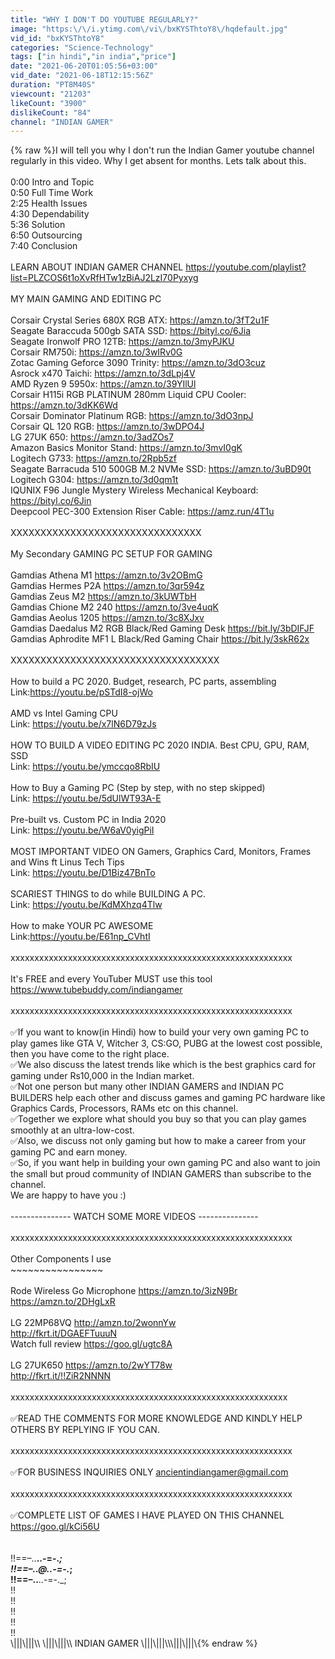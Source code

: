 ```yaml
---
title: "WHY I DON'T DO YOUTUBE REGULARLY?"
image: "https:\/\/i.ytimg.com\/vi\/bxKYSThtoY8\/hqdefault.jpg"
vid_id: "bxKYSThtoY8"
categories: "Science-Technology"
tags: ["in hindi","in india","price"]
date: "2021-06-20T01:05:56+03:00"
vid_date: "2021-06-18T12:15:56Z"
duration: "PT8M40S"
viewcount: "21203"
likeCount: "3900"
dislikeCount: "84"
channel: "INDIAN GAMER"
---
```

{% raw %}I will tell you why I don't run the Indian Gamer youtube channel regularly in this video. Why I get absent for months. Lets talk about this.<br /><br />0:00 Intro and Topic<br />0:50 Full Time Work<br />2:25 Health Issues<br />4:30 Dependability<br />5:36 Solution<br />6:50 Outsourcing<br />7:40 Conclusion<br /><br />LEARN ABOUT INDIAN GAMER CHANNEL <a rel="nofollow" target="blank" href="https://youtube.com/playlist?list=PLZCOS6t1oXvRfHTw1zBiAJ2LzI70Pyxyg">https://youtube.com/playlist?list=PLZCOS6t1oXvRfHTw1zBiAJ2LzI70Pyxyg</a><br /><br />MY MAIN GAMING AND EDITING PC<br /><br />Corsair Crystal Series 680X RGB ATX: <a rel="nofollow" target="blank" href="https://amzn.to/3fT2u1F">https://amzn.to/3fT2u1F</a><br />Seagate Baraccuda 500gb SATA SSD: <a rel="nofollow" target="blank" href="https://bityl.co/6Jia">https://bityl.co/6Jia</a><br />Seagate Ironwolf PRO 12TB: <a rel="nofollow" target="blank" href="https://amzn.to/3myPJKU">https://amzn.to/3myPJKU</a><br />Corsair RM750i: <a rel="nofollow" target="blank" href="https://amzn.to/3wIRv0G">https://amzn.to/3wIRv0G</a><br />Zotac Gaming Geforce 3090 Trinity: <a rel="nofollow" target="blank" href="https://amzn.to/3dO3cuz">https://amzn.to/3dO3cuz</a><br />Asrock x470 Taichi: <a rel="nofollow" target="blank" href="https://amzn.to/3dLpj4V">https://amzn.to/3dLpj4V</a><br />AMD Ryzen 9 5950x: <a rel="nofollow" target="blank" href="https://amzn.to/39YIlUl">https://amzn.to/39YIlUl</a><br />Corsair H115i RGB PLATINUM 280mm Liquid CPU Cooler: <a rel="nofollow" target="blank" href="https://amzn.to/3dKK6Wd">https://amzn.to/3dKK6Wd</a><br />Corsair Dominator Platinum RGB: <a rel="nofollow" target="blank" href="https://amzn.to/3dO3npJ">https://amzn.to/3dO3npJ</a><br />Corsair QL 120 RGB: <a rel="nofollow" target="blank" href="https://amzn.to/3wDPO4J">https://amzn.to/3wDPO4J</a><br />LG 27UK 650: <a rel="nofollow" target="blank" href="https://amzn.to/3adZOs7">https://amzn.to/3adZOs7</a><br />Amazon Basics Monitor Stand: <a rel="nofollow" target="blank" href="https://amzn.to/3mvI0gK">https://amzn.to/3mvI0gK</a><br />Logitech G733: <a rel="nofollow" target="blank" href="https://amzn.to/2Rpb5zf">https://amzn.to/2Rpb5zf</a><br />Seagate Barracuda 510 500GB M.2 NVMe SSD: <a rel="nofollow" target="blank" href="https://amzn.to/3uBD90t">https://amzn.to/3uBD90t</a><br />Logitech G304: <a rel="nofollow" target="blank" href="https://amzn.to/3d0qm1t">https://amzn.to/3d0qm1t</a><br />IQUNIX F96 Jungle Mystery Wireless Mechanical Keyboard: <a rel="nofollow" target="blank" href="https://bityl.co/6Jin">https://bityl.co/6Jin</a><br />Deepcool PEC-300 Extension Riser Cable: <a rel="nofollow" target="blank" href="https://amz.run/4T1u">https://amz.run/4T1u</a><br /><br />XXXXXXXXXXXXXXXXXXXXXXXXXXXXXXXX<br /><br />My Secondary GAMING PC SETUP FOR GAMING<br /><br />Gamdias Athena M1 <a rel="nofollow" target="blank" href="https://amzn.to/3v2OBmG">https://amzn.to/3v2OBmG</a><br />Gamdias Hermes P2A <a rel="nofollow" target="blank" href="https://amzn.to/3qr594z">https://amzn.to/3qr594z</a><br />Gamdias Zeus M2 <a rel="nofollow" target="blank" href="https://amzn.to/3kUWTbH">https://amzn.to/3kUWTbH</a><br />Gamdias Chione M2 240 <a rel="nofollow" target="blank" href="https://amzn.to/3ve4uqK">https://amzn.to/3ve4uqK</a><br />Gamdias Aeolus 1205 <a rel="nofollow" target="blank" href="https://amzn.to/3c8XJxv">https://amzn.to/3c8XJxv</a><br />Gamdias Daedalus M2 RGB Black/Red Gaming Desk <a rel="nofollow" target="blank" href="https://bit.ly/3bDIFJF">https://bit.ly/3bDIFJF</a><br />Gamdias Aphrodite MF1 L Black/Red Gaming Chair <a rel="nofollow" target="blank" href="https://bit.ly/3skR62x">https://bit.ly/3skR62x</a><br /><br />XXXXXXXXXXXXXXXXXXXXXXXXXXXXXXXXXXX<br /><br />How to build a PC 2020. Budget, research, PC parts, assembling<br />Link:<a rel="nofollow" target="blank" href="https://youtu.be/pSTdI8-ojWo">https://youtu.be/pSTdI8-ojWo</a><br /><br />AMD vs Intel Gaming CPU<br />Link: <a rel="nofollow" target="blank" href="https://youtu.be/x7lN6D79zJs">https://youtu.be/x7lN6D79zJs</a><br /><br />HOW TO BUILD A VIDEO EDITING PC 2020 INDIA. Best CPU, GPU, RAM, SSD<br />Link: <a rel="nofollow" target="blank" href="https://youtu.be/ymccqo8RbIU">https://youtu.be/ymccqo8RbIU</a><br /><br />How to Buy a Gaming PC (Step by step, with no step skipped)<br />Link: <a rel="nofollow" target="blank" href="https://youtu.be/5dUlWT93A-E">https://youtu.be/5dUlWT93A-E</a><br /><br />Pre-built vs. Custom PC in India 2020<br />Link: <a rel="nofollow" target="blank" href="https://youtu.be/W6aV0yigPiI">https://youtu.be/W6aV0yigPiI</a><br /><br />MOST IMPORTANT VIDEO ON Gamers, Graphics Card, Monitors, Frames and Wins ft Linus Tech Tips<br />Link: <a rel="nofollow" target="blank" href="https://youtu.be/D1Biz47BnTo">https://youtu.be/D1Biz47BnTo</a><br /><br />SCARIEST THINGS to do while BUILDING A PC.<br />Link: <a rel="nofollow" target="blank" href="https://youtu.be/KdMXhzq4Tlw">https://youtu.be/KdMXhzq4Tlw</a><br /><br />How to make YOUR PC AWESOME<br />Link:<a rel="nofollow" target="blank" href="https://youtu.be/E61np_CVhtI">https://youtu.be/E61np_CVhtI</a><br /><br />xxxxxxxxxxxxxxxxxxxxxxxxxxxxxxxxxxxxxxxxxxxxxxxxxxxxxxxxxxx<br /><br />It's FREE and every YouTuber MUST use this tool <a rel="nofollow" target="blank" href="https://www.tubebuddy.com/indiangamer">https://www.tubebuddy.com/indiangamer</a><br /><br />xxxxxxxxxxxxxxxxxxxxxxxxxxxxxxxxxxxxxxxxxxxxxxxxxxxxxxxxxxx<br /><br />✅If you want to know(in Hindi) how to build your very own gaming PC to play games like GTA V, Witcher 3, CS:GO, PUBG at the lowest cost possible, then you have come to the right place. <br />✅We also discuss the latest trends like which is the best graphics card for gaming under Rs10,000 in the Indian market.<br />✅Not one person but many other INDIAN GAMERS and INDIAN PC BUILDERS help each other and discuss games and gaming PC hardware like Graphics Cards, Processors, RAMs etc on this channel.<br />✅Together we explore what should you buy so that you can play games smoothly at an ultra-low-cost. <br />✅Also, we discuss not only gaming but how to make a career from your gaming PC and earn money.<br />✅So, if you want help in building your own gaming PC and also want to join the small but proud community of INDIAN GAMERS than subscribe to the channel. <br />We are happy to have you :)<br /><br />--------------- WATCH SOME MORE VIDEOS ---------------<br /><br />xxxxxxxxxxxxxxxxxxxxxxxxxxxxxxxxxxxxxxxxxxxxxxxxxxxxxxxxxxx<br /><br />Other Components I use<br />~~~~~~~~~~~~~~~~<br /><br />Rode Wireless Go Microphone <a rel="nofollow" target="blank" href="https://amzn.to/3izN9Br">https://amzn.to/3izN9Br</a> <a rel="nofollow" target="blank" href="https://amzn.to/2DHgLxR">https://amzn.to/2DHgLxR</a><br /><br />LG 22MP68VQ  <a rel="nofollow" target="blank" href="http://amzn.to/2wonnYw">http://amzn.to/2wonnYw</a><br /><a rel="nofollow" target="blank" href="http://fkrt.it/DGAEFTuuuN">http://fkrt.it/DGAEFTuuuN</a><br />Watch full review <a rel="nofollow" target="blank" href="https://goo.gl/ugtc8A">https://goo.gl/ugtc8A</a><br /><br />LG 27UK650 <a rel="nofollow" target="blank" href="https://amzn.to/2wYT78w">https://amzn.to/2wYT78w</a><br /><a rel="nofollow" target="blank" href="http://fkrt.it/!!ZiR2NNNN">http://fkrt.it/!!ZiR2NNNN</a><br /><br />xxxxxxxxxxxxxxxxxxxxxxxxxxxxxxxxxxxxxxxxxxxxxxxxxxxxxxxxxx<br /><br />✅READ THE COMMENTS FOR MORE KNOWLEDGE AND KINDLY HELP OTHERS BY REPLYING IF YOU CAN.<br /><br />xxxxxxxxxxxxxxxxxxxxxxxxxxxxxxxxxxxxxxxxxxxxxxxxxxxxxxxxxxx<br /><br />✅FOR BUSINESS INQUIRIES ONLY ancientindiangamer@gmail.com<br /><br />xxxxxxxxxxxxxxxxxxxxxxxxxxxxxxxxxxxxxxxxxxxxxxxxxxxxxxxxxxx<br /><br />✅COMPLETE LIST OF GAMES I HAVE PLAYED ON THIS CHANNEL<br /><a rel="nofollow" target="blank" href="https://goo.gl/kCi56U">https://goo.gl/kCi56U</a><br /><br /><br />!!==–..__..-=-._;<br />!!==–..@..-=-._;<br />!!==–..__..-=-._;<br />!!<br />!!<br />!!<br />!!<br />!!<br />\\\|||\\\|||\\\ \\\|||\\\|||\\\ INDIAN GAMER \\\|||\\\|||\\\\\\|||\\\|||\\\{% endraw %}
